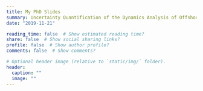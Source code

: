 ```yaml
---
title: My PhD Slides
summary: Uncertainty Quantification of the Dynamics Analysis of Offshore Structures
date: "2019-11-21"

reading_time: false  # Show estimated reading time?
share: false  # Show social sharing links?
profile: false  # Show author profile?
comments: false  # Show comments?

# Optional header image (relative to `static/img/` folder).
header:
  caption: ""
  image: ""
---
```


